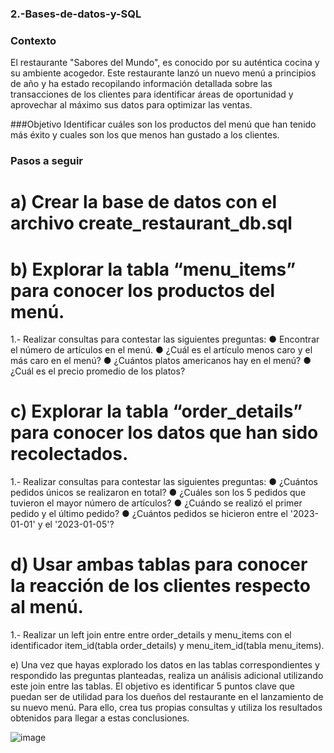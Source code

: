### 2.-Bases-de-datos-y-SQL
### Contexto

El restaurante "Sabores del Mundo", es conocido por su auténtica cocina y su ambiente
acogedor.
Este restaurante lanzó un nuevo menú a principios de año y ha estado recopilando
información detallada sobre las transacciones de los clientes para identificar áreas de
oportunidad y aprovechar al máximo sus datos para optimizar las ventas.

###Objetivo
Identificar cuáles son los productos del menú que han tenido más éxito y cuales son los que
menos han gustado a los clientes.

### Pasos a seguir

# a) Crear la base de datos con el archivo create_restaurant_db.sql

# b) Explorar la tabla “menu_items” para conocer los productos del menú.

1.- Realizar consultas para contestar las siguientes preguntas:
● Encontrar el número de artículos en el menú.
● ¿Cuál es el artículo menos caro y el más caro en el menú?
● ¿Cuántos platos americanos hay en el menú?
● ¿Cuál es el precio promedio de los platos?

# c) Explorar la tabla “order_details” para conocer los datos que han sido recolectados.

1.- Realizar consultas para contestar las siguientes preguntas:
● ¿Cuántos pedidos únicos se realizaron en total?
● ¿Cuáles son los 5 pedidos que tuvieron el mayor número de artículos?
● ¿Cuándo se realizó el primer pedido y el último pedido?
● ¿Cuántos pedidos se hicieron entre el '2023-01-01' y el '2023-01-05'?

# d) Usar ambas tablas para conocer la reacción de los clientes respecto al menú.

1.- Realizar un left join entre entre order_details y menu_items con el identificador
item_id(tabla order_details) y menu_item_id(tabla menu_items).

e) Una vez que hayas explorado los datos en las tablas correspondientes y respondido las
preguntas planteadas, realiza un análisis adicional utilizando este join entre las tablas. El
objetivo es identificar 5 puntos clave que puedan ser de utilidad para los dueños del
restaurante en el lanzamiento de su nuevo menú. Para ello, crea tus propias consultas y
utiliza los resultados obtenidos para llegar a estas conclusiones.

![image](https://github.com/user-attachments/assets/c0f6605b-2a42-4b25-8e85-8c9ee68f1a5e)

